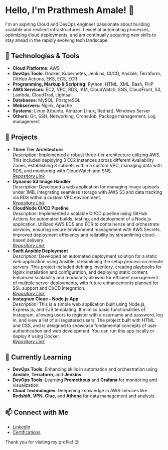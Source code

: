 # Hello, I'm Prathmesh Amale! 👋

I'm an aspiring Cloud and DevOps engineer passionate about building scalable and resilient infrastructures. I excel at automating processes, optimizing cloud deployments, and am continually acquiring new skills to stay ahead in the rapidly evolving tech landscape.

## 🔧 Technologies & Tools
- **Cloud Platforms:** AWS
- **DevOps Tools:** Docker, Kubernetes, Jenkins, CI/CD, Ansible, Terraform, GitHub Actions, EKS, ECS, ECR
- **Programming, Markup & Scripting:** Python, HTML, XML, Bash, PHP
- **AWS Services:** EC2, VPC, RDS, IAM, CloudWatch, SNS, CloudFront, S3, Lambda, CloudTrail, Lightsail
- **Databases:** MySQL, PostgreSQL
- **Webservers:** Nginx, Apache
- **Systems:** Linux (Ubuntu, Amazon Linux, Redhat), Windows Server
- **Others:** Git, SSH, Networking, CroneJob, Package management, Log management

## 🚀 Projects
- **Three Tier Architecture**  
  *Description:* Implemented a robust three-tier architecture utilizing AWS. This included deploying 3 EC2 instances across different Availability Zones, establishing 3 subnets within a custom VPC, managing data with RDS, and monitoring with CloudWatch and SNS.  
  *[Repository Link](https://github.com/prathmesh2102003/AWS-3TA.git)*
- **Dynamic S3 Image Handler**  
  *Description:* Developed a web application for managing image uploads under 1MB, integrating seamless storage with AWS S3 and data tracking via RDS within a custom VPC environment.  
  *[Repository Link](https://github.com/prathmesh2102003/Dynamic_S3_Image_Handler.git)*
- **CloudNode CI/CD Pipeline**  
  *Description:* Implemented a scalable CI/CD pipeline using GitHub Actions for automated builds, testing, and deployment of a Node.js application. Utilized AWS ECS and ECR to containerize and orchestrate services, ensuring secure environment management with AWS Secrets. Improved deployment efficiency and reliability by streamlining cloud-based delivery.  
  *[Repository Link](https://github.com/prathmesh2102003/CloudNode.git)*
- **Swift Ansible Deployment**  
  *Description:* Developed an automated deployment solution for a static web application using Ansible, streamlining the setup process on remote servers. This project included defining inventory, creating playbooks for Nginx installation and configuration, and deploying static content. Enhanced scalability and modularity allowed for efficient management of multiple server deployments, with future enhancements planned for SSL support and CI/CD integration.  
  *[Repository Link](https://github.com/prathmesh2102003/Swift_Ansible_Deployment.git)*
- **Instagram Clone - Node.js App**  
  *Description:* This is a simple web application built using Node.js, Express.js, and EJS templating. It mimics basic functionalities of Instagram, allowing users to register with a username and password, log in, and view a list of all registered users. The project built with HTML and CSS, and is designed to showcase fundamental concepts of user authentication and web development. You can run this app locally or deploy it using Docker.                                                                           
  *[Repository Link](https://github.com/prathmesh2102003/Instagram_login_page.git)*   
  

## 🌱 Currently Learning
- **DevOps Tools**: Enhancing skills in automation and orchestration using **Ansible**, **Terraform**, and **Jenkins**.
- **DevOps Tools**: Learning **Prometheus** and **Grafana** for monitoring and visualization.
- **Cloud Technologies**: Deepening knowledge in AWS services like **Redshift**, **VPN**, **Glue**, and **Athena** for data management and analysis.


## 📫 Connect with Me
- [LinkedIn](https://www.linkedin.com/in/prathmesh-amale-3ba238312/)
- [Certifications](https://drive.google.com/drive/folders/14mNtmLjlSg7qnljLXkJiUiluKZsxCvtU)

Thank you for visiting my profile! 😊



